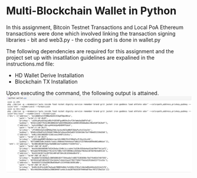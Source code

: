 # Multi-Blockchain Wallet in Python
In this assignment, Bitcoin Testnet Transactions and Local PoA Ethereum transactions were done which involved linking the transaction signing libraries - bit and web3.py - the coding part is done in wallet.py

The following dependencies are required for this assignment and the project set up with insatllation guidelines are expalined in the instructions.md file:
 - HD Wallet Derive Installation
 - Blockchain TX Installation

Upon executing the command, the following output is attained.
<kbd>![Derive](Screenshots/derive-output.png)

